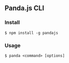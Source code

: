 ## Panda.js CLI

### Install

    $ npm install -g pandajs

### Usage
    
    $ panda <command> [options]
